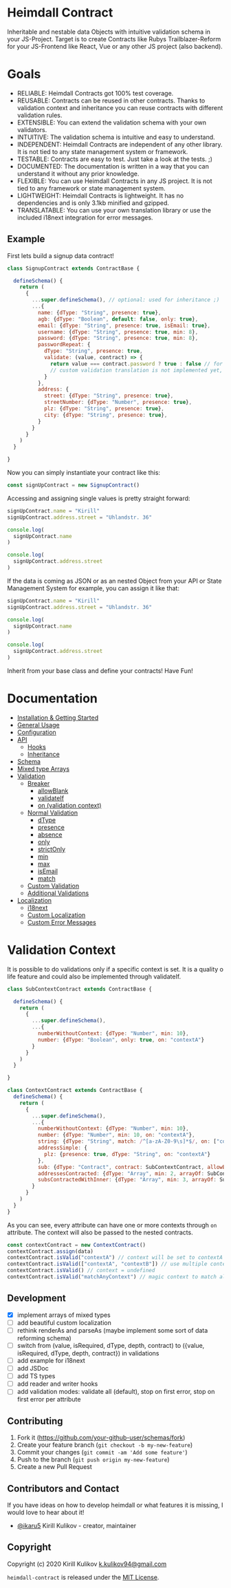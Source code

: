 # Heimdall Contract

Inheritable and nestable data Objects with intuitive validation schema in your JS-Project.
Target is to create Contracts like Rubys Trailblazer-Reform for your JS-Frontend like React, Vue or any other JS project (also backend).

# Goals
- RELIABLE: Heimdall Contracts got 100% test coverage.
- REUSABLE: Contracts can be reused in other contracts. Thanks to validation context and inheritance you can reuse contracts with different validation rules.
- EXTENSIBLE: You can extend the validation schema with your own validators.
- INTUITIVE: The validation schema is intuitive and easy to understand.
- INDEPENDENT: Heimdall Contracts are independent of any other library. It is not tied to any state management system or framework.
- TESTABLE: Contracts are easy to test. Just take a look at the tests. ;)
- DOCUMENTED: The documentation is written in a way that you can understand it without any prior knowledge.
- FLEXIBLE: You can use Heimdall Contracts in any JS project. It is not tied to any framework or state management system.
- LIGHTWEIGHT: Heimdall Contracts is lightweight. It has no dependencies and is only 3.1kb minified and gzipped.
- TRANSLATABLE: You can use your own translation library or use the included i18next integration for error messages.

## Example

First lets build a signup data contract!

```Javascript
class SignupContract extends ContractBase {

  defineSchema() {
    return (
      {
        ...super.defineSchema(), // optional: used for inheritance ;)
        ...{
          name: {dType: "String", presence: true},
          agb: {dType: "Boolean", default: false, only: true},
          email: {dType: "String", presence: true, isEmail: true},
          username: {dType: "String", presence: true, min: 8},
          password: {dType: "String", presence: true, min: 8},
          passwordRepeat: {
            dType: "String", presence: true,
            validate: (value, contract) => {
              return value === contract.password ? true : false // for custom error message return string instead of false. 
              // custom validation translation is not implemented yet, so you have to return the error message in the language you want to display it
            }
          },
          address: {
            street: {dType: "String", presence: true},
            streetNumber: {dType: "Number", presence: true},
            plz: {dType: "String", presence: true},
            city: {dType: "String", presence: true},
          }
        }
      }
    )
  }

}
```

Now you can simply instantiate your contract like this:

```Javascript
const signUpContract = new SignupContract()
```

Accessing and assigning single values is pretty straight forward:

```Javascript
signUpContract.name = "Kirill"
signUpContract.address.street = "Uhlandstr. 36"

console.log(
  signUpContract.name
)

console.log(
  signUpContract.address.street
)
```

If the data is coming as JSON or as an nested Object
from your API or State Management System for example,
you can assign it like that:

```Javascript
signUpContract.name = "Kirill"
signUpContract.address.street = "Uhlandstr. 36"

console.log(
  signUpContract.name
)

console.log(
  signUpContract.address.street
)
```

Inherit from your base class and define your contracts! Have Fun!

# Documentation

- [Installation & Getting Started](doc/getting_started.md)
- [General Usage](doc/general_usage.md)
- [Configuration](doc/configuration.md)
- [API](doc/api.md)
  - [Hooks](doc/api.md#hooks)
  - [Inheritance](doc/api.md#inheritance)
- [Schema](doc/schema.md)
- [Mixed type Arrays](doc/mixed_type_arrays.md)
- [Validation](doc/validation.md)
    - [Breaker](doc/validation.md#validation-breakers)
        - [allowBlank](doc/validation/allowBlank.md)
        - [validateIf](doc/validation/validateIf.md)
        - [on (validation context)](doc/validation/on.md)
    - [Normal Validation](doc/validation.md#normal-validations)
        - [dType](doc/validation/dType.md)
        - [presence](doc/validation/presence.md)
        - [absence](doc/validation/absence.md)
        - [only](doc/validation/only.md)
        - [strictOnly](doc/validation/strictOnly.md)
        - [min](doc/validation/min.md)
        - [max](doc/validation/max.md)
        - [isEmail](doc/validation/isEmail.md)
        - [match](doc/validation/match.md)
    - [Custom Validation](doc/validation/validate.md)
    - [Additional Validations](doc/validation/additionalValidations.md)
- [Localization](doc/localization.md)
    - [i18next](doc/localization.md#i18next)
    - [Custom Localization](doc/localization.md#custom-localization-method)
    - [Custom Error Messages](doc/localization.md#custom-error-messages)



# Validation Context

It is possible to do validations only if a specific context is set.
It is a quality o life feature and could also be implemented through validateIf.

```Javascript
class SubContextContract extends ContractBase {

  defineSchema() {
    return (
      {
        ...super.defineSchema(),
        ...{
          numberWithoutContext: {dType: "Number", min: 10},
          number: {dType: "Boolean", only: true, on: "contextA"}
        }
      }
    )
  }

}

class ContextContract extends ContractBase {
  defineSchema() {
    return (
      {
        ...super.defineSchema(),
        ...{
          numberWithoutContext: {dType: "Number", min: 10},
          number: {dType: "Number", min: 10, on: "contextA"},
          string: {dType: "String", match: /^[a-zA-Z0-9\s]*$/, on: ["contextA", "contextB"]},
          addressSimple: {
            plz: {presence: true, dType: "String", on: "contextA"}
          },
          sub: {dType: "Contract", contract: SubContextContract, allowBlank: false, on: "contextB"},
          addressesContracted: {dType: "Array", min: 2, arrayOf: SubContextContract, allowBlank: false, on: "contextB"}, // this context will skip only outer validations like "min: 2" in this example
          subsContractedWithInner: {dType: "Array", min: 3, arrayOf: SubContextContract, allowBlank: false, on: "contextB", innerValidate: {on: "contextB"}} // use innerValidate to skip validations of nested contract
        }
      }
    )
  }
}
```

As you can see, every attribute can have one or more contexts through `on` attribute.
The context will also be passed to the nested contracts.

```Javascript
const contextContract = new ContextContract()
contextContract.assign(data)
contextContract.isValid("contextA") // context will be set to contextA
contextContract.isValid(["contextA", "contextB"]) // use multiple contexts
contextContract.isValid() // context = undefined
contextContract.isValid("matchAnyContext") // magic context to match all contexts
```

## Development

- [x] implement arrays of mixed types
- [ ] add beautiful custom localization
- [ ] rethink renderAs and parseAs (maybe implement some sort of data reforming schema)
- [ ] switch from (value, isRequired, dType, depth, contract) to ({value, isRequired, dType, depth, contract}) in validations
- [ ] add example for i18next
- [ ] add JSDoc
- [ ] add TS types
- [ ] add reader and writer hooks
- [ ] add validation modes: validate all (default), stop on first error, stop on first error per attribute

## Contributing

1. Fork it (<https://github.com/your-github-user/schemas/fork>)
2. Create your feature branch (`git checkout -b my-new-feature`)
3. Commit your changes (`git commit -am 'Add some feature'`)
4. Push to the branch (`git push origin my-new-feature`)
5. Create a new Pull Request

## Contributors and Contact

If you have ideas on how to develop heimdall or what features it is missing, I would love to hear about it!

- [@ikaru5](https://github.com/ikaru5) Kirill Kulikov - creator, maintainer

## Copyright

Copyright (c) 2020 Kirill Kulikov <k.kulikov94@gmail.com>

`heimdall-contract` is released under the [MIT License](http://www.opensource.org/licenses/MIT).